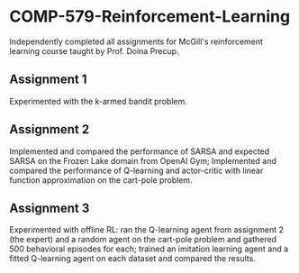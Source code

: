 # COMP-579-Reinforcement-Learning

Independently completed all assignments for McGill's reinforcement learning course taught by Prof. Doina Precup.

## Assignment 1
Experimented with the k-armed bandit problem. 

## Assignment 2
Implemented and compared the performance of SARSA and expected SARSA on the Frozen Lake domain from OpenAI Gym;
Implemented and compared the performance of Q-learning and actor-critic with linear function approximation on the cart-pole problem.

## Assignment 3
Experimented with offline RL: ran the Q-learning agent from assignment 2 (the expert) and a random agent on the cart-pole problem and gathered 500 behavioral episodes for each; trained an imitation learning agent and a fitted Q-learning agent on each dataset and compared the results.
